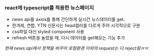 ### react에 typescript를 적용한 뉴스페이지

* news api를 axios를 통해 간단하게 실시간 뉴스데이터를 get.
* 한겨레, 연합, YTN 신문사는 head컬러를 다르게 주어 시각적으로 구분
* css파일 대신 styled component 사용
* refresh 버튼을 눌렀을 때, 다시 데이터를 get해오는 기능 추가

_현재 news api에서 정책을 바꾸어 로컬환경 이외의 request는 다 reject됨ㅠㅠ_
